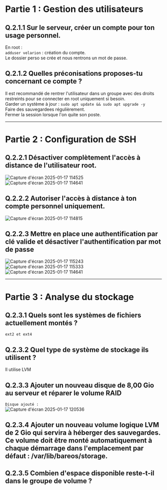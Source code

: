 # Partie 1 : Gestion des utilisateurs  

## Q.2.1.1 Sur le serveur, créer un compte pour ton usage personnel.  
En root :  
`adduser velarion` : création du compte.  
 Le dossier perso se crée et nous rentrons un mot de passe.  



## Q.2.1.2 Quelles préconisations proposes-tu concernant ce compte ?  
Il est recommandé de rentrer l'utilisateur dans un groupe avec des droits restreints pour se connecter en root uniquement si besoin.  
Garder un système à jour : `sudo apt update && sudo apt upgrade -y`  
Faire des sauvegardees régulièrement.  
Fermer la session lorsque l'on quite son poste.  

---

# Partie 2 : Configuration de SSH  

## Q.2.2.1 Désactiver complètement l'accès à distance de l'utilisateur root.  
![Capture d'écran 2025-01-17 114525](https://github.com/user-attachments/assets/4139d1f6-eb50-43b2-86ea-b5483baf3305)  
![Capture d'écran 2025-01-17 114641](https://github.com/user-attachments/assets/9dcc5c46-9848-44d3-8ec0-5ea49cb1044a)  


## Q.2.2.2 Autoriser l'accès à distance à ton compte personnel uniquement.  
![Capture d'écran 2025-01-17 114815](https://github.com/user-attachments/assets/e35b400c-377d-4d38-ac6f-dc7033940714)  


## Q.2.2.3 Mettre en place une authentification par clé valide et désactiver l'authentification par mot de passe  
![Capture d'écran 2025-01-17 115243](https://github.com/user-attachments/assets/82a22722-1ce3-4d0a-a4b2-5f9da18814fd)
![Capture d'écran 2025-01-17 115333](https://github.com/user-attachments/assets/41b83377-cefc-4b3a-805e-90b39d388ffd)
![Capture d'écran 2025-01-17 114641](https://github.com/user-attachments/assets/3af00595-c7df-4931-90e9-e6b3af0f2ee9)  

---


# Partie 3 : Analyse du stockage
## Q.2.3.1 Quels sont les systèmes de fichiers actuellement montés ?  
``ext2 et ext4``  

## Q.2.3.2 Quel type de système de stockage ils utilisent ?  
Il utilise LVM  

## Q.2.3.3 Ajouter un nouveau disque de 8,00 Gio au serveur et réparer le volume RAID  
`Disque ajouté :`  
![Capture d'écran 2025-01-17 120536](https://github.com/user-attachments/assets/e867f5a4-bb39-412e-b0aa-779a0c55aea9)  



## Q.2.3.4 Ajouter un nouveau volume logique LVM de 2 Gio qui servira à héberger des sauvegardes. Ce volume doit être monté automatiquement à chaque démarrage dans l'emplacement par défaut : /var/lib/bareos/storage.  

## Q.2.3.5 Combien d'espace disponible reste-t-il dans le groupe de volume ?  
